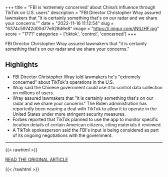 +++
title = "FBI is ‘extremely concerned’ about China’s influence through TikTok on U.S. users"
description = "FBI Director Christopher Wray assured lawmakers that \"it is certainly something that's on our radar and we share your concerns.\""
date = "2022-11-16 11:12:54"
slug = "6374c59742d00d77e628d6e8"
image = "https://i.imgur.com/jNtLtHF.jpg"
score = "1771"
categories = ['tiktok', 'control', 'concerned']
+++

FBI Director Christopher Wray assured lawmakers that \"it is certainly something that's on our radar and we share your concerns.\"

## Highlights

- FBI Director Christopher Wray told lawmakers he's "extremely concerned" about TikTok's operations in the U.S.
- Wray said the Chinese government could use it to control data collection on millions of users.
- Wray assured lawmakers that "it is certainly something that's on our radar and we share your concerns" The Biden administration has reportedly been nearing a deal with TikTok to allow it to operate in the United States under more stringent security measures.
- Forbes reported that TikTok planned to use the app to monitor specific location details of certain American citizens, citing materials it reviewed.
- A TikTok spokesperson said the FBI's input is being considered as part of its ongoing negotiations with the government.

---

{{< rawhtml >}}
  <p class="article-category">
    <a target="_blank" href="https://www.cnbc.com/2022/11/15/fbi-is-extremely-concerned-about-chinas-influence-through-tiktok.html">READ THE ORIGINAL ARTICLE</a>
  </p>
{{< /rawhtml >}}
